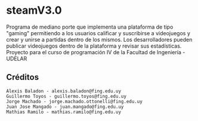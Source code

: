 # steamV3.0
Programa de mediano porte que implementa una plataforma de tipo "gaming" permitiendo a los usuarios calificar y suscribirse a videojuegos y crear y unirse a partidas dentro de los mismos. Los desarrolladores pueden publicar videojuegos dentro de la plataforma y revisar sus estadísticas. Proyecto para el curso de programación IV de la Facultad de Ingeniería - UDELAR

## Créditos
    Alexis Baladon - alexis.baladon@fing.edu.uy
    Guillermo Toyos - guillermo.toyos@fing.edu.uy
    Jorge Machado - jorge.machado.ottonelli@fing.edu.uy
    Juan Jose Mangado - juan.mangado@fing.edu.uy
    Mathias Ramilo - mathias.ramilo@fing.edu.uy
